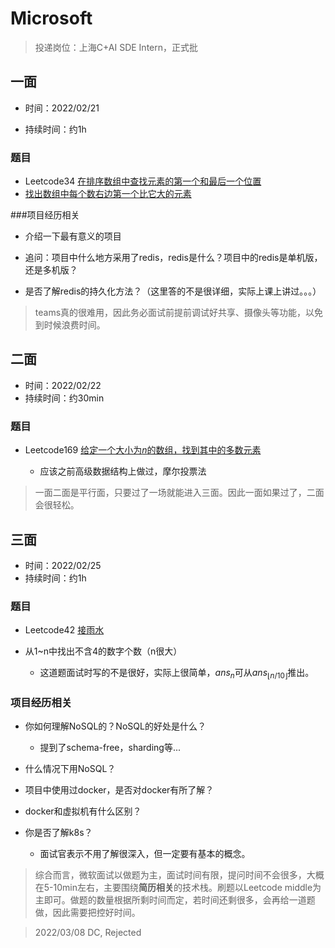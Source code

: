 # Microsoft

> 投递岗位：上海C+AI SDE Intern，正式批

## 一面

- 时间：2022/02/21

- 持续时间：约1h

### 题目

- Leetcode34  [在排序数组中查找元素的第一个和最后一个位置](https://leetcode-cn.com/problems/find-first-and-last-position-of-element-in-sorted-array/)
- [找出数组中每个数右边第一个比它大的元素](https://blog.csdn.net/ling08140814/article/details/106140218)

###项目经历相关

- 介绍一下最有意义的项目

- 追问：项目中什么地方采用了redis，redis是什么？项目中的redis是单机版，还是多机版？

- 是否了解redis的持久化方法？（这里答的不是很详细，实际上课上讲过。。。）

  

> teams真的很难用，因此务必面试前提前调试好共享、摄像头等功能，以免到时候浪费时间。



## 二面

- 时间：2022/02/22
- 持续时间：约30min

### 题目

- Leetcode169 [给定一个大小为*n*的数组，找到其中的多数元素](https://leetcode-cn.com/problems/majority-element/)  

  - 应该之前高级数据结构上做过，摩尔投票法

  

> 一面二面是平行面，只要过了一场就能进入三面。因此一面如果过了，二面会很轻松。



## 三面

- 时间：2022/02/25
- 持续时间：约1h

### 题目

- Leetcode42 [接雨水](https://leetcode-cn.com/problems/trapping-rain-water/)

- 从1~n中找出不含4的数字个数（n很大）
  - 这道题面试时写的不是很好，实际上很简单，${ans}_n$可从${ans}_{\lfloor n/10 \rfloor}$推出。

### 项目经历相关

- 你如何理解NoSQL的？NoSQL的好处是什么？
  - 提到了schema-free，sharding等...
- 什么情况下用NoSQL？

- 项目中使用过docker，是否对docker有所了解？

- docker和虚拟机有什么区别？

- 你是否了解k8s？

  - 面试官表示不用了解很深入，但一定要有基本的概念。

    

> 综合而言，微软面试以做题为主，面试时间有限，提问时间不会很多，大概在5-10min左右，主要围绕**简历相关**的技术栈。刷题以Leetcode middle为主即可。做题的数量根据所剩时间而定，若时间还剩很多，会再给一道题做，因此需要把控好时间。



> 2022/03/08 DC, Rejected